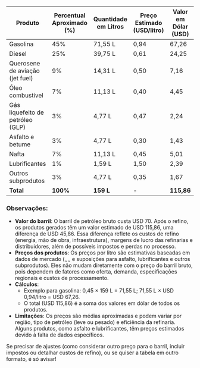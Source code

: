 | **Produto**                     | **Percentual Aproximado (%)** | **Quantidade em Litros** | **Preço Estimado (USD/litro)** | **Valor em Dólar (USD)** |
|---------------------------------|-------------------------------|--------------------------|--------------------------------|--------------------------|
| Gasolina                        | 45%                          | 71,55 L                 | 0,94                          | 67,26                   |
| Diesel                          | 25%                          | 39,75 L                 | 0,61                          | 24,25                   |
| Querosene de aviação (jet fuel) | 9%                           | 14,31 L                 | 0,50                          | 7,16                    |
| Óleo combustível                | 7%                           | 11,13 L                 | 0,40                          | 4,45                    |
| Gás liquefeito de petróleo (GLP)| 3%                           | 4,77 L                  | 0,47                          | 2,24                    |
| Asfalto e betume                | 3%                           | 4,77 L                  | 0,30                          | 1,43                    |
| Nafta                           | 7%                           | 11,13 L                 | 0,45                          | 5,01                    |
| Lubrificantes                   | 1%                           | 1,59 L                  | 1,50                          | 2,39                    |
| Outros subprodutos              | 3%                           | 4,77 L                  | 0,35                          | 1,67                    |
| **Total**                       | **100%**                     | **159 L**               | -                             | **115,86**              |

### Observações:
- **Valor do barril**: O barril de petróleo bruto custa USD 70. Após o refino, os produtos gerados têm um valor estimado de USD 115,86, uma diferença de USD 45,86. Essa diferença reflete os custos de refino (energia, mão de obra, infraestrutura), margens de lucro das refinarias e distribuidores, além de possíveis impostos e perdas no processo.
- **Preços dos produtos**: Os preços por litro são estimativas baseadas em dados de mercado (,,,, e suposições para asfalto, lubrificantes e outros subprodutos). Eles não mudam diretamente com o preço do barril bruto, pois dependem de fatores como oferta, demanda, especificações regionais e custos de processamento.
- **Cálculos**:
  - Exemplo para gasolina: 0,45 × 159 L = 71,55 L; 71,55 L × USD 0,94/litro = USD 67,26.
  - O total (USD 115,86) é a soma dos valores em dólar de todos os produtos.
- **Limitações**: Os preços são médias aproximadas e podem variar por região, tipo de petróleo (leve ou pesado) e eficiência da refinaria. Alguns produtos, como asfalto e lubrificantes, têm preços estimados devido à falta de dados específicos.

Se precisar de ajustes (como considerar outro preço para o barril, incluir impostos ou detalhar custos de refino), ou se quiser a tabela em outro formato, é só avisar!